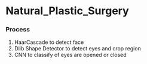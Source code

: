 # Natural_Plastic_Surgery


### Process

1. HaarCascade to detect face
2. Dlib Shape Detector to detect eyes and crop region
3. CNN to classify of eyes are opened or closed

